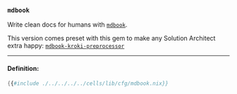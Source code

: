 ### `mdbook`

Write clean docs for humans with [`mdbook`][mdbook].

This version comes preset with this gem to make any
Solution Architect extra happy: [`mdbook-kroki-preprocessor`][mdbook-kroki-preprocessor]

[mdbook]: https://github.com/rust-lang/mdBook
[mdbook-kroki-preprocessor]: https://github.com/joelcourtney/mdbook-kroki-preprocessor

---

#### Definition:

```nix
{{#include ./../../../../cells/lib/cfg/mdbook.nix}}
```

